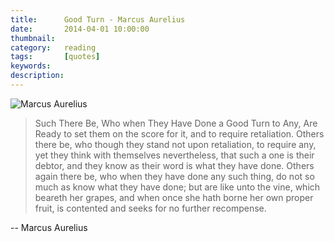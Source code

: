 ```yaml
---
title: 		Good Turn - Marcus Aurelius
date: 		2014-04-01 10:00:00
thumbnail:
category:	reading
tags: 		[quotes]
keywords:
description:
---
```

![Marcus Aurelius](http://upload.wikimedia.org/wikipedia/commons/thumb/3/33/L%27Image_et_le_Pouvoir_-_Buste_cuirassé_de_Marc_Aurèle_agé_-_3.jpg/220px-L%27Image_et_le_Pouvoir_-_Buste_cuirassé_de_Marc_Aurèle_agé_-_3.jpg)

> Such There Be, Who when They Have Done a Good Turn to Any,
> Are Ready to set them on the score for it, and to require
> retaliation. Others there be, who though they stand not
> upon retaliation, to require any, yet they think with themselves
> nevertheless, that such a one is their debtor, and they know as
> their word is what they have done. Others again there be, who when
> they have done any such thing, do not so much as know what they have
> done; but are like unto the vine, which beareth her grapes, and
> when once she hath borne her own proper fruit, is contented and
> seeks for no further recompense.

-- Marcus Aurelius
